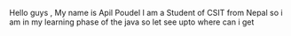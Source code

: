 Hello guys , 
My name is Apil Poudel 
I am a Student of CSIT from Nepal so i am in my learning phase of the java so let see upto where can i get 
